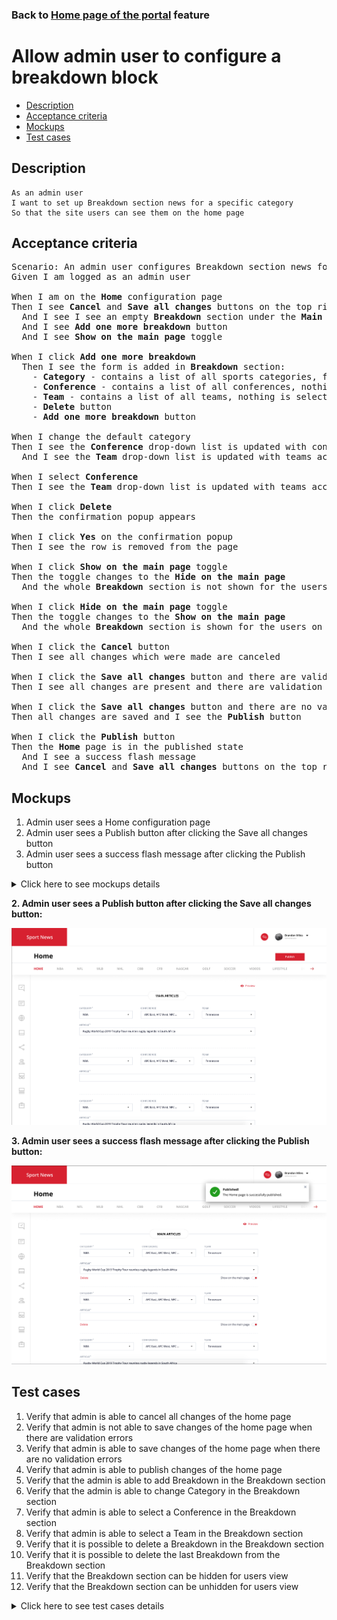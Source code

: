 ### Back to [Home page of the portal](../../) feature

# Allow admin user to configure a breakdown block

- [Description](#description)
- [Acceptance criteria](#acceptance-criteria)
- [Mockups](#mockups)
- [Test cases](#test-cases)

## Description

    As an admin user
    I want to set up Breakdown section news for a specific category
    So that the site users can see them on the home page

## Acceptance criteria

<pre>
Scenario: An admin user configures Breakdown section news for a specific category
Given I am logged as an admin user

When I am on the <b>Home</b> configuration page
Then I see <b>Cancel</b> and <b>Save all changes</b> buttons on the top right corner
  And I see I see an empty <b>Breakdown</b> section under the <b>Main articles</b> section
  And I see <b>Add one more breakdown</b> button
  And I see <b>Show on the main page</b> toggle

When I click <b>Add one more breakdown</b>
  Then I see the form is added in <b>Breakdown</b> section:
    - <b>Category</b> - contains a list of all sports categories, first category from the list is selected by default, is required
    - <b>Conference</b> - contains a list of all conferences, nothing is selected by default
    - <b>Team</b> - contains a list of all teams, nothing is selected by default
    - <b>Delete</b> button
    - <b>Add one more breakdown</b> button

When I change the default category
Then I see the <b>Conference</b> drop-down list is updated with conferences from the selected category
  And I see the <b>Team</b> drop-down list is updated with teams according to the selected category

When I select <b>Conference</b>
Then I see the <b>Team</b> drop-down list is updated with teams according to the selected conference 

When I click <b>Delete</b>
Then the confirmation popup appears

When I click <b>Yes</b> on the confirmation popup
Then I see the row is removed from the page

When I click <b>Show on the main page</b> toggle
Then the toggle changes to the <b>Hide on the main page</b>
  And the whole <b>Breakdown</b> section is not shown for the users on the <b>Home</b> page

When I click <b>Hide on the main page</b> toggle
Then the toggle changes to the <b>Show on the main page</b>
  And the whole <b>Breakdown</b> section is shown for the users on the <b>Home</b> page

When I click the <b>Cancel</b> button
Then I see all changes which were made are canceled

When I click the <b>Save all changes</b> button and there are validation errors
Then I see all changes are present and there are validation errors highlighted

When I click the <b>Save all changes</b> button and there are no validation errors
Then all changes are saved and I see the <b>Publish</b> button

When I click the <b>Publish</b> button
Then the <b>Home</b> page is in the published state
  And I see a success flash message
  And I see <b>Cancel</b> and <b>Save all changes</b> buttons on the top right corner
</pre>

## Mockups

1. Admin user sees a Home configuration page
2. Admin user sees a Publish button after clicking the Save all changes button
3. Admin user sees a success flash message after clicking the Publish button

<details>
  <summary>Click here to see mockups details</summary>

**1. Admin user sees a Home configuration page:**

![Admin user sees a Home configuration page](/products/sport_news_portal/web_application_features/home_page/images/home_configuration.png)

</details>

**2. Admin user sees a Publish button after clicking the Save all changes button:**

![Admin user sees a Publish button after clicking the Save all changes button](/products/sport_news_portal/web_application_features/home_page/images/home_configuration_publish_button.png)

**3. Admin user sees a success flash message after clicking the Publish button:**

![Admin user sees a success flash message after clicking the Publish button](/products/sport_news_portal/web_application_features/home_page/images/success_publish.png)

## Test cases

1. Verify that admin is able to cancel all changes of the home page
2. Verify that admin is not able to save changes of the home page when there are validation errors
3. Verify that admin is able to save changes of the home page when there are no validation errors
4. Verify that admin is able to publish changes of the home page
5. Verify that the admin is able to add Breakdown in the Breakdown section
6. Verify that the admin is able to change Category in the Breakdown section
7. Verify that admin is able to select a Conference in the Breakdown section
8. Verify that admin is able to select a Team in the Breakdown section
9. Verify that it is possible to delete a Breakdown in the Breakdown section
10. Verify that it is possible to delete the last Breakdown from the Breakdown section
11. Verify that the Breakdown section can be hidden for users view
12. Verify that the Breakdown section can be unhidden for users view

<details>
  <summary>Click here to see test cases details</summary>

### **#1. Verify that admin is able to cancel all changes of the home page**

|Preconditions|Steps|Expected result
--------------|-----|----------
|- Log in by admin account</br>- Go to the <b>Home</b> configuration page</br>- There are some unpublished changes|1) Click <b>Cancel</b> button|1) All changes are canceled|

### **#2. Verify that admin is not able to save changes of the home page when there are validation errors**

|Preconditions|Steps|Expected result
--------------|-----|----------
|- Log in by admin account</br>- Go to the <b>Home</b> configuration page|1) Leave required fields empty</br>2) Click the <b>Save all changes</b> button|2) Error messages about empty required fields appear. All changes are present but not saved|

### **#3. Verify that admin is able to save changes of the home page when there are no validation errors**

|Preconditions|Steps|Expected result
--------------|-----|----------
|- Log in by admin account</br>- Go to the <b>Home</b> configuration page|1) Fill in all required fields</br>2) Click the <b>Save all changes</b> button|2) All changes are saved. <b>Publish</b> button appears|

### **#4. Verify that admin is able to publish changes of the home page**

|Preconditions|Steps|Expected result
--------------|-----|----------
|- Log in by admin account</br>- Go to the <b>Home</b> configuration page</br>- Changes are saved|1) Click <b>Publish</b> button|1) <b>Home</b> page is in published state|

### **#5. Verify that the admin is able to add Breakdown in the Breakdown section**

|Preconditions|Steps|Expected result
--------------|-----|----------
|- Log in by admin account</br>- Go to the <b>Home</b> configuration page -> <b>Breakdown</b> section|1) Click <b>Add one more breakdown</b> in the <b>Breakdown</b> section|1) The <b>Breakdown</b> form is added with:</br> - <b>Category</b> (required with selected by default first category form the list)</br>- <b>Conference</b> (empty)</br>- <b>Team</b> (empty) dropdown lists</br>- <b>Delete</b> button|

### **#6. Verify that the admin is able to change Category in the Breakdown section**

|Preconditions|Steps|Expected result
--------------|-----|----------
|- Log in by admin account</br>- Go to the <b>Home</b> configuration page -> <b>Breakdown</b> section</br>- <b>Breakdown</b> is added|1) Change the sports category in the <b>Breakdown</b> section</br>2) Check if the <b>Conference</b> and <b>Team</b> drop-down lists are updated|2) The <b>Conference</b> and <b>Team</b> drop-down lists are updated according to the selected category|

### **#7. Verify that admin is able to select a Conference in the Breakdown section**

|Preconditions|Steps|Expected result
--------------|-----|----------
|- Log in by admin account</br>- Go to the <b>Home</b> configuration page -> <b>Breakdown</b> section</br>- <b>Breakdown</b> is added</br>- <b>Category</b> is selected|1) In the <b>Breakdown</b> section, select a <b>Conference</b></br>2) Check if the <b>Team</b> drop-down list is updated|2) The <b>Team</b> drop-down list is updated according to the selected conference|

### **#8. Verify that admin is able to select a Team in the Breakdown section**

|Preconditions|Steps|Expected result
--------------|-----|----------
|- Log in by admin account</br>- Go to the <b>Home</b> configuration page -> <b>Breakdown</b> section</br>- <b>Breakdown</b> is added</br>- <b>Category</b> is selected</br>- <b>Conference</b> is selected|1) In the <b>Breakdown</b> section, select a <b>Team</b>|1) The <b>Team</b> is selected|

### **#9. Verify that it is possible to delete a Breakdown in the Breakdown section**

|Preconditions|Steps|Expected result
--------------|-----|----------
|- Log in by admin account</br>- Go to the <b>Home</b> configuration page -> <b>Breakdown</b> section|1) In the Breakdown section, click <b>Delete</b> any breakdown</br>2) Click <b>Yes</b> on the confirmation popup|2) The breakdown is deleted|

### **#10. Verify that it is possible to delete the last Breakdown from the Breakdown section**

|Preconditions|Steps|Expected result
--------------|-----|----------
|- Log in by admin account</br>- Go to the <b>Home</b> configuration page -> <b>Breakdown</b> section</br>- There is only 1 breakdown present|1) In the Breakdown section, go to the last breakdown, and then click <b>Delete</b></br>2) Click <b>Yes</b> on the confirmation popup|2) The breakdown is deleted|

### **#11. Verify that the Breakdown section can be hidden for users view**

|Preconditions|Steps|Expected result
--------------|-----|----------
|- Log in by admin account</br>- Go to the <b>Home</b> configuration page -> <b>Breakdown</b> section</br>- There is <b>Show on the main page</b> toggle|1) Examine the <b>Breakdown</b> section</br>2) Click <b>Show on the main page</b> toggle|2) Toggle changes to the <b>Hide on the main page</b>. The <b>Breakdown</b> section is not visible for users|

### **#12. Verify that the Breakdown section can be unhidden for users view**

|Preconditions|Steps|Expected result
--------------|-----|----------
|- Log in by admin account</br>- Go to the <b>Home</b> configuration page -> <b>Breakdown</b> section</br>- There is <b>Hide on the main page</b> toggle|1) Examine the <b>Breakdown</b> section</br>2) Click <b>Hide on the main page</b> toggle|2) Toggle changes to the <b>Show on the main page</b>. The <b>Breakdown</b> section is visible for users|

</details>
